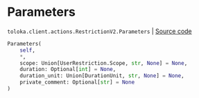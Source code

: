 # Parameters
`toloka.client.actions.RestrictionV2.Parameters` | [Source code](https://github.com/Toloka/toloka-kit/blob/v1.1.0.post1/src/client/actions.py#L91)

```python
Parameters(
    self,
    *,
    scope: Union[UserRestriction.Scope, str, None] = None,
    duration: Optional[int] = None,
    duration_unit: Union[DurationUnit, str, None] = None,
    private_comment: Optional[str] = None
)
```

